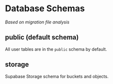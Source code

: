 # Database Schemas

*Based on migration file analysis*

## public (default schema)

All user tables are in the `public` schema by default.

## storage

Supabase Storage schema for buckets and objects.

